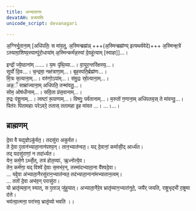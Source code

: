 ```yaml
---
title: अभ्यातानाः
devatAH: प्रजापतिः
unicode_script: devanagari

---
```


अ॒ग्निर्भू॒ताना॒म् [अधि॑पतिः॒ स मा॑व॒तु, अ॒स्मिन्ब्रह्म॑न्न् +++(अ॒स्मिन्ब्रह्म॑ण्य् इत्यथर्ववेदे)+++ अ॒स्मिन्क्ष॒त्रे॑ ऽस्यामा॒शिष्य॒स्याम्पु॑रो॒धाया॑म् अ॒स्मिन्कर्म॑न्न॒स्यां दे॒वहू॑त्याम् [स्वाहा]]…।

इन्द्रो॑ ज्ये॒ष्ठानांम् ……। य॒मः पृ॑थि॒व्या…। वा॒युर॒न्तरि॑क्षस्य॒…।  
सूर्यो॑ दि॒वः…। च॒न्द्रमा॒ नक्ष॑त्राणा॒म्…। बृह॒स्पति॒र्ब्रह्म॑णः…।  
मि॒त्रः स॒त्याना॒म्…। वरु॑णो॒ऽपा॑म्…। स॑मु॒द्रः स्रो॒त्याना॒म्…।  
अन्न॒ँ साम्रा॑ज्याना॒म् अधि॑पति॒ तन्मा॑वतु॒…।  
सोम॒ ओष॑धीनाम्…। सवि॒ता प्र॑स॒वानाम्…।  
रु॒द्रः प॑शू॒नाम्…। त्वष्टा॑ रू॒पाणाम्…। विष्णुः॒ पर्व॑तानाम्…। म॒रुतो॑ ग॒णाना॒म् अधि॑पतय॒स् ते मा॑वन्तु॒…।  
पित॑रः पितामहाः परेऽवरे॒ ततास् ततामहा इ॒ह मा॑वत …। …।…।  


## ब्राह्मणम्
दे॒वा वै यद्य॒ज्ञेऽकु॑र्वत॒। तदसु॑रा अकुर्वत।  
ते दे॒वा ए॒तान॑भ्याता॒नान॑पश्य॒न्। तान॒भ्यात॑न्वत॒। यद् दे॒वानां॒ कर्मासी॒द् आर्ध्य॑त।  
तद् यदसु॑राणां॒ न तदा॑र्ध्यत।  
येन॒ कर्म॒णे ऽर्थ्से॒त्, तत्र॑ होत॒व्याः॑, ऋ॒ध्नोत्ये॒व।  
तेन॒ कर्म॑णा॒ यद् विश्वे॑ दे॒वाः स॒मभ॑र॒न्, तस्मा॑दभ्याता॒ना वै॑श्वदे॒वा।  
…
यद्दे॒वा अ॑भ्याता॒नैरसु॑रान॒भ्यात॑न्वत॒ तद॑भ्याता॒नाना॑मभ्यातान॒त्वम्।  
…
ततो॑ दे॒वा अभ॑व॒न् परासु॑रा।  
यो भ्रातृ॑व्यवा॒न् स्यात्, स ए॒ताञ् जु॑हुयात्। अभ्याता॒नैरे॒व भ्रातृ॑व्यान॒भ्यात॑नुते॒, जयै॑र् जयति, राष्ट्र॒भृद्भी॑ रा॒ष्ट्रमा द॑त्ते।  
भव॑त्या॒त्मना॒ परा॑स्य॒ भ्रातृ॑व्यो भवति ।।